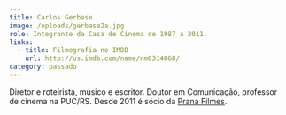 ```yaml
---
title: Carlos Gerbase
image: /uploads/gerbase2a.jpg
role: Integrante da Casa de Cinema de 1987 a 2011.
links:
  - title: Filmografia no IMDB
    url: http://us.imdb.com/name/nm0314068/
category: passado
---
```

Diretor e roteirista, músico e escritor. Doutor em Comunicação, professor de cinema na PUC/RS. Desde 2011 é sócio da [Prana Filmes](http://www.pranafilmes.com.br/).